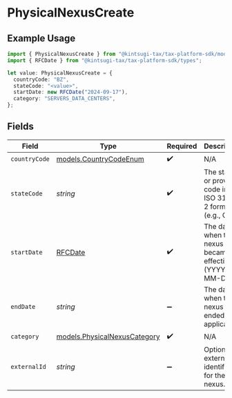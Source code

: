 # PhysicalNexusCreate

## Example Usage

```typescript
import { PhysicalNexusCreate } from "@kintsugi-tax/tax-platform-sdk/models";
import { RFCDate } from "@kintsugi-tax/tax-platform-sdk/types";

let value: PhysicalNexusCreate = {
  countryCode: "BZ",
  stateCode: "<value>",
  startDate: new RFCDate("2024-09-17"),
  category: "SERVERS_DATA_CENTERS",
};
```

## Fields

| Field                                                                                   | Type                                                                                    | Required                                                                                | Description                                                                             |
| --------------------------------------------------------------------------------------- | --------------------------------------------------------------------------------------- | --------------------------------------------------------------------------------------- | --------------------------------------------------------------------------------------- |
| `countryCode`                                                                           | [models.CountryCodeEnum](../models/countrycodeenum.md)                                  | :heavy_check_mark:                                                                      | N/A                                                                                     |
| `stateCode`                                                                             | *string*                                                                                | :heavy_check_mark:                                                                      | The state or province code in<br/>                            ISO 3166-2 format (e.g., CA). |
| `startDate`                                                                             | [RFCDate](../types/rfcdate.md)                                                          | :heavy_check_mark:                                                                      | The date when the nexus became<br/>                            effective (YYYY-MM-DD).  |
| `endDate`                                                                               | *string*                                                                                | :heavy_minus_sign:                                                                      | The date when the<br/>                                        nexus ended, if applicable. |
| `category`                                                                              | [models.PhysicalNexusCategory](../models/physicalnexuscategory.md)                      | :heavy_check_mark:                                                                      | N/A                                                                                     |
| `externalId`                                                                            | *string*                                                                                | :heavy_minus_sign:                                                                      | Optional<br/>                                        external identifier for the nexus. |